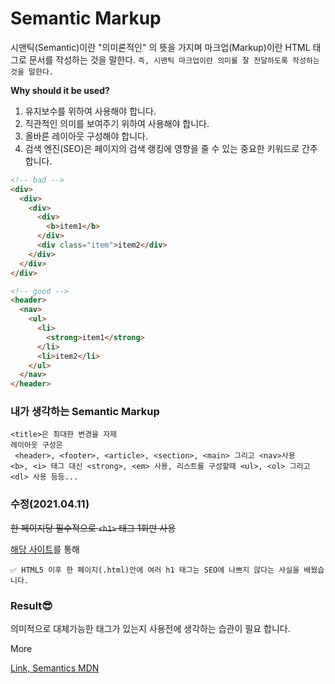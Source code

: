 # Semantic Markup

시맨틱(Semantic)이란 "의미론적인" 의 뜻을 가지며 마크업(Markup)이란 HTML 태그로 문서를 작성하는 것을 말한다.
`즉, 시맨틱 마크업이란 의미를 잘 전달하도록 작성하는 것을 말한다.`

**Why should it be used?**

1. 유지보수를 위하여 사용해야 합니다.
2. 직관적인 의미를 보여주기 위하여 사용해야 합니다.
3. 올바른 레이아웃 구성해야 합니다.
4. 검색 엔진(SEO)은 페이지의 검색 랭킹에 영향을 줄 수 있는 중요한 키워드로 간주합니다.

```html
<!-- bad -->
<div>
  <div>
    <div>
      <div>
        <b>item1</b>
      </div>
      <div class="item">item2</div>
    </div>
  </div>
</div>
```

```html
<!-- good -->
<header>
  <nav>
    <ul>
      <li>
        <strong>item1</strong>
      </li>
      <li>item2</li>
    </ul>
  </nav>
</header>
```

### 내가 생각하는 Semantic Markup

```
<title>은 최대한 변경을 자제
레이아웃 구성은
 <header>, <footer>, <article>, <section>, <main> 그리고 <nav>사용
<b>, <i> 태그 대신 <strong>, <em> 사용, 리스트를 구성할때 <ul>, <ol> 그리고 <dl> 사용 등등...
```

### 수정(2021.04.11)

~~한 페이지당 필수적으로 `<h1>` 태그 1회만 사용~~

[해당 사이트](https://cultofweb.com/blog/multiple-h1-heading-tags/)를 통해

```
✅ HTML5 이후 한 페이지(.html)안에 여러 h1 태그는 SEO에 나쁘지 않다는 사실을 배웠습니다.
```

### Result😎

의미적으로 대체가능한 태그가 있는지 사용전에 생각하는 습관이 필요 합니다.

More

[Link, Semantics MDN](https://developer.mozilla.org/en-US/docs/Glossary/Semantics)
